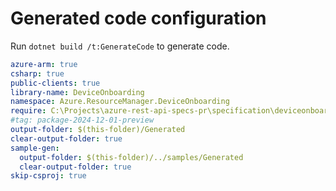 # Generated code configuration

Run `dotnet build /t:GenerateCode` to generate code.

``` yaml
azure-arm: true
csharp: true
public-clients: true
library-name: DeviceOnboarding
namespace: Azure.ResourceManager.DeviceOnboarding
require: C:\Projects\azure-rest-api-specs-pr\specification\deviceonboarding\resource-manager\readme.md
#tag: package-2024-12-01-preview
output-folder: $(this-folder)/Generated
clear-output-folder: true
sample-gen:
  output-folder: $(this-folder)/../samples/Generated
  clear-output-folder: true
skip-csproj: true

```
